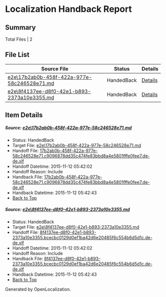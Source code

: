 # <a name='report-top'></a> Localization Handback Report

## Summary
 Total Files | 2

## File List
 Source File | Status | Details 
 ----------- | ------ | ------- 
 [e2e\17b2ab0b-458f-422a-977e-58c246528e71.md](https://github.com/OpenLocalizationTest/oltest/blob/7a158177b67ea66f5aaca35dbf646b6ac871b0ef/e2e/17b2ab0b-458f-422a-977e-58c246528e71.md) | HandedBack | [Details](#538c4f999ed9cd5f46b00fa2b1327ee838991fa81)
 [e2e\8f4137ee-d8f0-42e1-b893-2373a10e3355.md](https://github.com/OpenLocalizationTest/oltest/blob/7a158177b67ea66f5aaca35dbf646b6ac871b0ef/e2e/8f4137ee-d8f0-42e1-b893-2373a10e3355.md) | HandedBack | [Details](#0e8d74da401d4465776aa624d02bb483aaa670702)

## Item Details
##### <a name='538c4f999ed9cd5f46b00fa2b1327ee838991fa81'></a> Source: [e2e\17b2ab0b-458f-422a-977e-58c246528e71.md](https://github.com/OpenLocalizationTest/oltest/blob/7a158177b67ea66f5aaca35dbf646b6ac871b0ef/e2e/17b2ab0b-458f-422a-977e-58c246528e71.md)
* Status: HandedBack
* Target File: [e2e\17b2ab0b-458f-422a-977e-58c246528e71.md](https://github.com/OpenLocalizationTestOrg/oltest.de-de/blob/56051e1afea2b62fca4af32615bd94b2e96376fb/e2e/17b2ab0b-458f-422a-977e-58c246528e71.md)
* Handoff File: [17b2ab0b-458f-422a-977e-58c246528e71.c9096878dd35c474fe83bbd8a4e5801fffe0fee7.de-de.xlf](https://github.com/OpenLocalizationTestOrg/olhandoff/blob/f48973fb7f8404ea5a9eccf9598e407c97edf6a5/ol-handoff/OpenLocalizationTestOrg/oltest.de-de/yanz/17b2ab0b-458f-422a-977e-58c246528e71.c9096878dd35c474fe83bbd8a4e5801fffe0fee7.de-de.xlf)
* Handoff Datetime: 2015-11-12 05:42:02
* Handoff Reason: Include
* Handback File: [17b2ab0b-458f-422a-977e-58c246528e71.c9096878dd35c474fe83bbd8a4e5801fffe0fee7.de-de.xlf](https://github.com/OpenLocalizationTestOrg/olhandback/blob/1aa52b5d2325fc198cdb8f19f876b261f6d692d1/ol-handback/OpenLocalizationTestOrg/oltest.de-de/yanz/17b2ab0b-458f-422a-977e-58c246528e71.c9096878dd35c474fe83bbd8a4e5801fffe0fee7.de-de.xlf)
* Handback Datetime: 2015-11-12 05:42:43
* [Back to Top](#report-top)

##### <a name='0e8d74da401d4465776aa624d02bb483aaa670702'></a> Source: [e2e\8f4137ee-d8f0-42e1-b893-2373a10e3355.md](https://github.com/OpenLocalizationTest/oltest/blob/7a158177b67ea66f5aaca35dbf646b6ac871b0ef/e2e/8f4137ee-d8f0-42e1-b893-2373a10e3355.md)
* Status: HandedBack
* Target File: [e2e\8f4137ee-d8f0-42e1-b893-2373a10e3355.md](https://github.com/OpenLocalizationTestOrg/oltest.de-de/blob/56051e1afea2b62fca4af32615bd94b2e96376fb/e2e/8f4137ee-d8f0-42e1-b893-2373a10e3355.md)
* Handoff File: [8f4137ee-d8f0-42e1-b893-2373a10e3355.bcecbc0129d0ef1ba42d6e20485f6c554b6d5d1c.de-de.xlf](https://github.com/OpenLocalizationTestOrg/olhandoff/blob/f48973fb7f8404ea5a9eccf9598e407c97edf6a5/ol-handoff/OpenLocalizationTestOrg/oltest.de-de/yanz/8f4137ee-d8f0-42e1-b893-2373a10e3355.bcecbc0129d0ef1ba42d6e20485f6c554b6d5d1c.de-de.xlf)
* Handoff Datetime: 2015-11-12 05:42:02
* Handoff Reason: Include
* Handback File: [8f4137ee-d8f0-42e1-b893-2373a10e3355.bcecbc0129d0ef1ba42d6e20485f6c554b6d5d1c.de-de.xlf](https://github.com/OpenLocalizationTestOrg/olhandback/blob/1aa52b5d2325fc198cdb8f19f876b261f6d692d1/ol-handback/OpenLocalizationTestOrg/oltest.de-de/yanz/8f4137ee-d8f0-42e1-b893-2373a10e3355.bcecbc0129d0ef1ba42d6e20485f6c554b6d5d1c.de-de.xlf)
* Handback Datetime: 2015-11-12 05:42:43
* [Back to Top](#report-top)


Generated by OpenLocalization.
